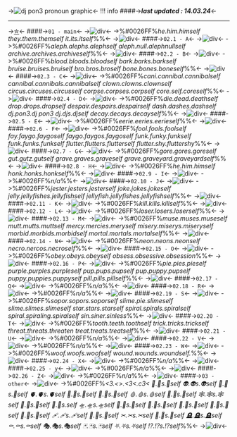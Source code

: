 ->![dj pon3 pronoun graphic](https://64.media.tumblr.com/bac1d5dbe4be7dd27bc5c21dd163a634/269254ec6eff9829-cd/s400x600/f4098244b47d54cef67b2e679eb8e284c1267de5.pnj)<-
!!! info
    ####->***last updated : 14.03.24***<-
***
->[✮](https://pronouns.cc/@mirthful)<-
####->`01 - main`<-
->![div](https://64.media.tumblr.com/fef61cc57015ee7b8b408d3bf6a44556/f169f0533fe2c6a6-61/s400x600/ec47c9e773b5042d787f1e3f30f84322d7e6883e.pnj)<-
->%#0026FF%*he.him.himself
they.them.themself
it.its.itself*%%<-
->![div](https://64.media.tumblr.com/015d1921eb6f345f32fd4e96646d01fe/f169f0533fe2c6a6-1a/s400x600/b625a42e741af8628c7a6785a33d0bdf951ad947.pnj)<-
####->`02.1 - A`<-
->![div](https://64.media.tumblr.com/fef61cc57015ee7b8b408d3bf6a44556/f169f0533fe2c6a6-61/s400x600/ec47c9e773b5042d787f1e3f30f84322d7e6883e.pnj)<-
->%#0026FF%*aleph.alephs.alephself
aleph.null.alephnullself
archive.archives.archiveself*%%<-
->![div](https://64.media.tumblr.com/015d1921eb6f345f32fd4e96646d01fe/f169f0533fe2c6a6-1a/s400x600/b625a42e741af8628c7a6785a33d0bdf951ad947.pnj)<-
####->`02.2 - B`<-
->![div](https://64.media.tumblr.com/fef61cc57015ee7b8b408d3bf6a44556/f169f0533fe2c6a6-61/s400x600/ec47c9e773b5042d787f1e3f30f84322d7e6883e.pnj)<-
->%#0026FF%*blood.bloods.bloodself
bark.barks.barkself
bruise.bruises.bruiself
bro.bros.broself
bone.bones.boneself*%%<-
->![div](https://64.media.tumblr.com/015d1921eb6f345f32fd4e96646d01fe/f169f0533fe2c6a6-1a/s400x600/b625a42e741af8628c7a6785a33d0bdf951ad947.pnj)<-
####->`02.3 - C`<-
->![div](https://64.media.tumblr.com/fef61cc57015ee7b8b408d3bf6a44556/f169f0533fe2c6a6-61/s400x600/ec47c9e773b5042d787f1e3f30f84322d7e6883e.pnj)<-
->%#0026FF%*cani.cannibal.cannibalself
cannibal.cannibals.cannibalself
clown.clowns.clownself
circus.circuses.circusself
corpse.corpses.corpself
core.self.coreself*%%<-
->![div](https://64.media.tumblr.com/015d1921eb6f345f32fd4e96646d01fe/f169f0533fe2c6a6-1a/s400x600/b625a42e741af8628c7a6785a33d0bdf951ad947.pnj)<-
####->`02.4 - D`<-
->![div](https://64.media.tumblr.com/fef61cc57015ee7b8b408d3bf6a44556/f169f0533fe2c6a6-61/s400x600/ec47c9e773b5042d787f1e3f30f84322d7e6883e.pnj)<-
->%#0026FF%*die.dead.deathself
drop.drops.dropself
despair.despairs.despairself
dash.dashes.dashself
dj.pon3.dj pon3
dj.djs.djself
decay.decays.decayself*%%<-
->![div](https://64.media.tumblr.com/015d1921eb6f345f32fd4e96646d01fe/f169f0533fe2c6a6-1a/s400x600/b625a42e741af8628c7a6785a33d0bdf951ad947.pnj)<-
####->`02.5 - E`<-
->![div](https://64.media.tumblr.com/fef61cc57015ee7b8b408d3bf6a44556/f169f0533fe2c6a6-61/s400x600/ec47c9e773b5042d787f1e3f30f84322d7e6883e.pnj)<-
->%#0026FF%*eerie.eeries.eerieself*%%<-
->![div](https://64.media.tumblr.com/015d1921eb6f345f32fd4e96646d01fe/f169f0533fe2c6a6-1a/s400x600/b625a42e741af8628c7a6785a33d0bdf951ad947.pnj)<-
####->`02.6 - F`<-
->![div](https://64.media.tumblr.com/fef61cc57015ee7b8b408d3bf6a44556/f169f0533fe2c6a6-61/s400x600/ec47c9e773b5042d787f1e3f30f84322d7e6883e.pnj)<-
->%#0026FF%*fool.fools.foolself
fay.faygo.faygoself
faygo.faygos.faygoself
funk.funky.funkself
funk.funks.funkself
flutter.flutters.flutterself
flutter.shy.fluttershy*%%<-
->![div](https://64.media.tumblr.com/015d1921eb6f345f32fd4e96646d01fe/f169f0533fe2c6a6-1a/s400x600/b625a42e741af8628c7a6785a33d0bdf951ad947.pnj)<-
####->`02.7 - G`<-
->![div](https://64.media.tumblr.com/fef61cc57015ee7b8b408d3bf6a44556/f169f0533fe2c6a6-61/s400x600/ec47c9e773b5042d787f1e3f30f84322d7e6883e.pnj)<-
->%#0026FF%*gore.gores.goreself
gut.gutz.gutself
grave.graves.graveself
grave.graveyard.graveyardself*%%<-
->![div](https://64.media.tumblr.com/015d1921eb6f345f32fd4e96646d01fe/f169f0533fe2c6a6-1a/s400x600/b625a42e741af8628c7a6785a33d0bdf951ad947.pnj)<-
####->`02.8 - H`<-
->![div](https://64.media.tumblr.com/fef61cc57015ee7b8b408d3bf6a44556/f169f0533fe2c6a6-61/s400x600/ec47c9e773b5042d787f1e3f30f84322d7e6883e.pnj)<-
->%#0026FF%*he.him.himself
honk.honks.honkself*%%<-
->![div](https://64.media.tumblr.com/015d1921eb6f345f32fd4e96646d01fe/f169f0533fe2c6a6-1a/s400x600/b625a42e741af8628c7a6785a33d0bdf951ad947.pnj)<-
####->`02.9 - I`<-
->![div](https://64.media.tumblr.com/fef61cc57015ee7b8b408d3bf6a44556/f169f0533fe2c6a6-61/s400x600/ec47c9e773b5042d787f1e3f30f84322d7e6883e.pnj)<-
->%#0026FF%*n/a*%%<-
->![div](https://64.media.tumblr.com/015d1921eb6f345f32fd4e96646d01fe/f169f0533fe2c6a6-1a/s400x600/b625a42e741af8628c7a6785a33d0bdf951ad947.pnj)<-
####->`02.10 - J`<-
->![div](https://64.media.tumblr.com/fef61cc57015ee7b8b408d3bf6a44556/f169f0533fe2c6a6-61/s400x600/ec47c9e773b5042d787f1e3f30f84322d7e6883e.pnj)<-
->%#0026FF%*jester.jesters.jesterself
joke.jokes.jokeself
jelly.jellyfishes.jellyfishself
jellyfish.jellyfishes.jellyfishself*%%<-
->![div](https://64.media.tumblr.com/015d1921eb6f345f32fd4e96646d01fe/f169f0533fe2c6a6-1a/s400x600/b625a42e741af8628c7a6785a33d0bdf951ad947.pnj)<-
####->`02.11 - K`<-
->![div](https://64.media.tumblr.com/fef61cc57015ee7b8b408d3bf6a44556/f169f0533fe2c6a6-61/s400x600/ec47c9e773b5042d787f1e3f30f84322d7e6883e.pnj)<-
->%#0026FF%*kill.kills.killself*%%<-
->![div](https://64.media.tumblr.com/015d1921eb6f345f32fd4e96646d01fe/f169f0533fe2c6a6-1a/s400x600/b625a42e741af8628c7a6785a33d0bdf951ad947.pnj)<-
####->`02.12 - L`<-
->![div](https://64.media.tumblr.com/fef61cc57015ee7b8b408d3bf6a44556/f169f0533fe2c6a6-61/s400x600/ec47c9e773b5042d787f1e3f30f84322d7e6883e.pnj)<-
->%#0026FF%*loser.losers.loserself*%%<-
->![div](https://64.media.tumblr.com/015d1921eb6f345f32fd4e96646d01fe/f169f0533fe2c6a6-1a/s400x600/b625a42e741af8628c7a6785a33d0bdf951ad947.pnj)<-
####->`02.13 - M`<-
->![div](https://64.media.tumblr.com/fef61cc57015ee7b8b408d3bf6a44556/f169f0533fe2c6a6-61/s400x600/ec47c9e773b5042d787f1e3f30f84322d7e6883e.pnj)<-
->%#0026FF%*muse.muses.museself
mutt.mutts.muttself
mercy.mercies.meryself
misery.miserys.miseryself
morbid.morbids.morbidself
mortal.mortals.mortalself*%%<-
->![div](https://64.media.tumblr.com/015d1921eb6f345f32fd4e96646d01fe/f169f0533fe2c6a6-1a/s400x600/b625a42e741af8628c7a6785a33d0bdf951ad947.pnj)<-
####->`02.14 - N`<-
->![div](https://64.media.tumblr.com/fef61cc57015ee7b8b408d3bf6a44556/f169f0533fe2c6a6-61/s400x600/ec47c9e773b5042d787f1e3f30f84322d7e6883e.pnj)<-
->%#0026FF%*neon.neons.neonself
necro.nercos.necroself*%%<-
->![div](https://64.media.tumblr.com/015d1921eb6f345f32fd4e96646d01fe/f169f0533fe2c6a6-1a/s400x600/b625a42e741af8628c7a6785a33d0bdf951ad947.pnj)<-
####->`02.15 - O`<-
->![div](https://64.media.tumblr.com/fef61cc57015ee7b8b408d3bf6a44556/f169f0533fe2c6a6-61/s400x600/ec47c9e773b5042d787f1e3f30f84322d7e6883e.pnj)<-
->%#0026FF%*obey.obeys.obeyself
obsess.obsessive.obsession*%%<-
->![div](https://64.media.tumblr.com/015d1921eb6f345f32fd4e96646d01fe/f169f0533fe2c6a6-1a/s400x600/b625a42e741af8628c7a6785a33d0bdf951ad947.pnj)<-
####->`02.16 - P`<-
->![div](https://64.media.tumblr.com/fef61cc57015ee7b8b408d3bf6a44556/f169f0533fe2c6a6-61/s400x600/ec47c9e773b5042d787f1e3f30f84322d7e6883e.pnj)<-
->%#0026FF%*pie.pies.pieself
purple.purples.purpleself
pup.pups.pupself
pup.puppy.pupself
puppy.puppies.puppyself
pill.pills.pillself*%%<-
->![div](https://64.media.tumblr.com/015d1921eb6f345f32fd4e96646d01fe/f169f0533fe2c6a6-1a/s400x600/b625a42e741af8628c7a6785a33d0bdf951ad947.pnj)<-
####->`02.17 - Q`<-
->![div](https://64.media.tumblr.com/fef61cc57015ee7b8b408d3bf6a44556/f169f0533fe2c6a6-61/s400x600/ec47c9e773b5042d787f1e3f30f84322d7e6883e.pnj)<-
->%#0026FF%*n/a*%%<-
->![div](https://64.media.tumblr.com/015d1921eb6f345f32fd4e96646d01fe/f169f0533fe2c6a6-1a/s400x600/b625a42e741af8628c7a6785a33d0bdf951ad947.pnj)<-
####->`02.18 - R`<-
->![div](https://64.media.tumblr.com/fef61cc57015ee7b8b408d3bf6a44556/f169f0533fe2c6a6-61/s400x600/ec47c9e773b5042d787f1e3f30f84322d7e6883e.pnj)<-
->%#0026FF%*n/a*%%<-
->![div](https://64.media.tumblr.com/015d1921eb6f345f32fd4e96646d01fe/f169f0533fe2c6a6-1a/s400x600/b625a42e741af8628c7a6785a33d0bdf951ad947.pnj)<-
####->`02.19 - S`<-
->![div](https://64.media.tumblr.com/fef61cc57015ee7b8b408d3bf6a44556/f169f0533fe2c6a6-61/s400x600/ec47c9e773b5042d787f1e3f30f84322d7e6883e.pnj)<-
->%#0026FF%*sopor.sopors.soporself
slime.pie.slimeself
slime.slimes.slimeself
star.stars.starself
spiral.spirals.spiralself
spiral.spiraling.spiralself
sin.siner.sinless*%%<-
->![div](https://64.media.tumblr.com/015d1921eb6f345f32fd4e96646d01fe/f169f0533fe2c6a6-1a/s400x600/b625a42e741af8628c7a6785a33d0bdf951ad947.pnj)<-
####->`02.20 - T`<-
->![div](https://64.media.tumblr.com/fef61cc57015ee7b8b408d3bf6a44556/f169f0533fe2c6a6-61/s400x600/ec47c9e773b5042d787f1e3f30f84322d7e6883e.pnj)<-
->%#0026FF%*tooth.teeth.toothself
trick.tricks.trickself
threat.threats.threaten
treat.treats.treatself*%%<-
->![div](https://64.media.tumblr.com/015d1921eb6f345f32fd4e96646d01fe/f169f0533fe2c6a6-1a/s400x600/b625a42e741af8628c7a6785a33d0bdf951ad947.pnj)<-
####->`02.21 - U`<-
->![div](https://64.media.tumblr.com/fef61cc57015ee7b8b408d3bf6a44556/f169f0533fe2c6a6-61/s400x600/ec47c9e773b5042d787f1e3f30f84322d7e6883e.pnj)<-
->%#0026FF%*n/a*%%<-
->![div](https://64.media.tumblr.com/015d1921eb6f345f32fd4e96646d01fe/f169f0533fe2c6a6-1a/s400x600/b625a42e741af8628c7a6785a33d0bdf951ad947.pnj)<-
####->`02.22 - V`<-
->![div](https://64.media.tumblr.com/fef61cc57015ee7b8b408d3bf6a44556/f169f0533fe2c6a6-61/s400x600/ec47c9e773b5042d787f1e3f30f84322d7e6883e.pnj)<-
->%#0026FF%*n/a*%%<-
->![div](https://64.media.tumblr.com/015d1921eb6f345f32fd4e96646d01fe/f169f0533fe2c6a6-1a/s400x600/b625a42e741af8628c7a6785a33d0bdf951ad947.pnj)<-
####->`02.23 - W`<-
->![div](https://64.media.tumblr.com/fef61cc57015ee7b8b408d3bf6a44556/f169f0533fe2c6a6-61/s400x600/ec47c9e773b5042d787f1e3f30f84322d7e6883e.pnj)<-
->%#0026FF%*woof.woofs.woofself
wound.wounds.woundself.*%%<-
->![div](https://64.media.tumblr.com/015d1921eb6f345f32fd4e96646d01fe/f169f0533fe2c6a6-1a/s400x600/b625a42e741af8628c7a6785a33d0bdf951ad947.pnj)<-
####->`02.24 - X`<-
->![div](https://64.media.tumblr.com/fef61cc57015ee7b8b408d3bf6a44556/f169f0533fe2c6a6-61/s400x600/ec47c9e773b5042d787f1e3f30f84322d7e6883e.pnj)<-
->%#0026FF%*n/a*%%<-
->![div](https://64.media.tumblr.com/015d1921eb6f345f32fd4e96646d01fe/f169f0533fe2c6a6-1a/s400x600/b625a42e741af8628c7a6785a33d0bdf951ad947.pnj)<-
####->`02.25 - y`<-
->![div](https://64.media.tumblr.com/fef61cc57015ee7b8b408d3bf6a44556/f169f0533fe2c6a6-61/s400x600/ec47c9e773b5042d787f1e3f30f84322d7e6883e.pnj)<-
->%#0026FF%*n/a*%%<-
->![div](https://64.media.tumblr.com/015d1921eb6f345f32fd4e96646d01fe/f169f0533fe2c6a6-1a/s400x600/b625a42e741af8628c7a6785a33d0bdf951ad947.pnj)<-
####->`02.26 - Z`<-
->![div](https://64.media.tumblr.com/fef61cc57015ee7b8b408d3bf6a44556/f169f0533fe2c6a6-61/s400x600/ec47c9e773b5042d787f1e3f30f84322d7e6883e.pnj)<-
->%#0026FF%*n/a*%%<-
->![div](https://64.media.tumblr.com/015d1921eb6f345f32fd4e96646d01fe/f169f0533fe2c6a6-1a/s400x600/b625a42e741af8628c7a6785a33d0bdf951ad947.pnj)<-
####->`03 - other`<-
->![div](https://64.media.tumblr.com/fef61cc57015ee7b8b408d3bf6a44556/f169f0533fe2c6a6-61/s400x600/ec47c9e773b5042d787f1e3f30f84322d7e6883e.pnj)<-
->%#0026FF%*<3.<>.<3<.c3<
🎪.🎪s.🎪self
👽.👽s.👽self
🧠.🧠s.🧠self
🫀.🫀s.🫀self
🦷.🦷s.🦷self
🦴.🦴s.🦴self
🩸.🩸s.🩸self
🪼.🪼s.🪼self
🕸.🕸s.🕸self
🥩.🥩s.🥩self
🍕.🍕s.self
🛸.🛸s.🛸self
🎡.🎡s.🎡self
🎱.🎱s.🎱self
👾.👾s.👾self
🧷.🧷s.🧷self
💊.💊s.💊self
🩹.🩹s.🩹self
🩻.🩻s.🩻self
✂.✂s.✂self
🚬.🚬s.🚬self
🪦.🪦s.🪦self
⚰.⚰s.⚰self
🎭.🎭s.🎭self
🃏.🃏s.🃏self
⛧.⛧s.⛧self
⁉.⁉s.⁉self*%%<-
->![div](https://64.media.tumblr.com/015d1921eb6f345f32fd4e96646d01fe/f169f0533fe2c6a6-1a/s400x600/b625a42e741af8628c7a6785a33d0bdf951ad947.pnj)<-